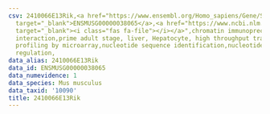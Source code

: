 ```yaml
---
csv: 2410066E13Rik,<a href="https://www.ensembl.org/Homo_sapiens/Gene/Summary?db=core;g=ENSMUSG00000038065"
  target="_blank">ENSMUSG00000038065</a>,<a href="https://www.ncbi.nlm.nih.gov/pubmed/23834426"
  target="_blank"><i class="fas fa-file"></i></a>",chromatin immunoprecipitation assay,direct
  interaction,prime adult stage, liver, Hepatocyte, high throughput transcription
  profiling by microarray,nucleotide sequence identification,nucleotide sequence identification,transcriptional
  regulation,
data_alias: 2410066E13Rik
data_id: ENSMUSG00000038065
data_numevidence: 1
data_species: Mus musculus
data_taxid: '10090'
title: 2410066E13Rik
---
```

